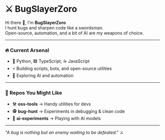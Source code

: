 # ⚔️ BugSlayerZoro

Hi there 👋, I’m **BugSlayerZoro**  
I hunt bugs and sharpen code like a swordsman.  
Open-source, automation, and a bit of AI are my weapons of choice.  

---

### 🔥 Current Arsenal
- 🐍 Python, 🟦 TypeScript, ☕ JavaScript
- ⚡ Building scripts, bots, and open-source utilities
- 🤖 Exploring AI and automation

---

### 📂 Repos You Might Like
- 🛠️ **oss-tools** → Handy utilities for devs  
- 🕵️ **bug-hunt** → Experiments in debugging & clean code  
- 🤖 **ai-experiments** → Playing with AI models  

---

*"A bug is nothing but an enemy waiting to be defeated."* ⚔️
